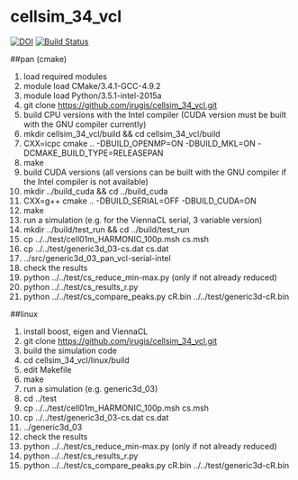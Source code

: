 # cellsim_34_vcl
[![DOI](https://zenodo.org/badge/23023/jrugis/cellsim_34_vcl.svg)](https://zenodo.org/badge/latestdoi/23023/jrugis/cellsim_34_vcl)
[![Build Status](https://travis-ci.org/jrugis/cellsim_34_vcl.svg?branch=master)](https://travis-ci.org/jrugis/cellsim_34_vcl)

##pan (cmake)
1. load required modules
  1. module load CMake/3.4.1-GCC-4.9.2
  2. module load Python/3.5.1-intel-2015a
2. git clone https://github.com/jrugis/cellsim_34_vcl.git
3. build CPU versions with the Intel compiler (CUDA version must be built with the GNU compiler currently)
  1. mkdir cellsim_34_vcl/build && cd cellsim_34_vcl/build
  2. CXX=icpc cmake .. -DBUILD_OPENMP=ON -DBUILD_MKL=ON -DCMAKE_BUILD_TYPE=RELEASEPAN
  3. make
4. build CUDA versions (all versions can be built with the GNU compiler if the Intel compiler is not available)
  1. mkdir ../build_cuda && cd ../build_cuda
  2. CXX=g++ cmake .. -DBUILD_SERIAL=OFF -DBUILD_CUDA=ON
  3. make
5. run a simulation (e.g. for the ViennaCL serial, 3 variable version)
  1. mkdir ../build/test_run && cd ../build/test_run
  2. cp ../../test/cell01m_HARMONIC_100p.msh cs.msh
  3. cp ../../test/generic3d_03-cs.dat cs.dat
  4. ../src/generic3d_03_pan_vcl-serial-intel
6. check the results
  1. python ../../test/cs_reduce_min-max.py (only if not already reduced)
  2. python ../../test/cs_results_r.py
  3. python ../../test/cs_compare_peaks.py cR.bin ../../test/generic3d-cR.bin

##linux
1. install boost, eigen and ViennaCL
2. git clone https://github.com/jrugis/cellsim_34_vcl.git
3. build the simulation code
  1. cd cellsim_34_vcl/linux/build
  2. edit Makefile
  3. make
4. run a simulation (e.g. generic3d_03)
  1. cd ../test
  2. cp ../../test/cell01m_HARMONIC_100p.msh cs.msh
  3. cp ../../test/generic3d_03-cs.dat cs.dat
  4. ../generic3d_03
5. check the results
  1. python ../../test/cs_reduce_min-max.py (only if not already reduced)
  2. python ../../test/cs_results_r.py
  3. python ../../test/cs_compare_peaks.py cR.bin ../../test/generic3d-cR.bin

